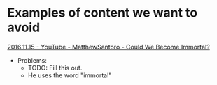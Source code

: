 

# Examples of content we want to avoid
[2016.11.15 - YouTube - MatthewSantoro - Could We Become Immortal?](https://www.youtube.com/watch?v=_idYbwSoEX0)
- Problems:
  - TODO: Fill this out.
  - He uses the word "immortal"
